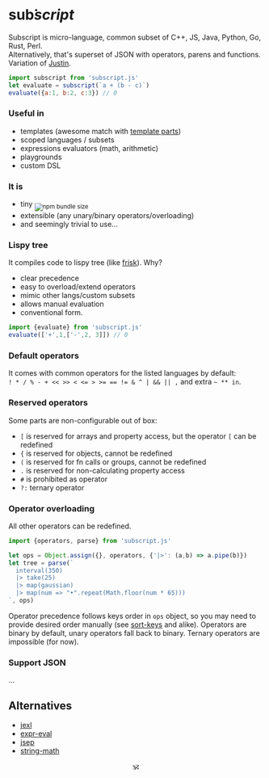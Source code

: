 <!--# sanscript-->
<!-- Common root of all languages -->

# <!--<img alt="subscript" src="/subscript2.svg" height=42/>-->sub͘<em>script</em> <!--<sub>SUB͘<em>SCRIPT</em></sub>-->
Subscript is micro-language, common subset of C++, JS, Java, Python, Go, Rust, Perl.<br/>
Alternatively, that's superset of JSON with operators, parens and functions. Variation of [Justin](https://github.com/endojs/Jessie/issues/66).

```js
import subscript from 'subscript.js'
let evaluate = subscript(`a + (b - c)`)
evaluate({a:1, b:2, c:3}) // 0
```

### Useful in
* templates (awesome match with [template parts](https://github.com/github/template-parts))
* scoped languages / subsets
* expressions evaluators (math, arithmetic)
* playgrounds
* custom DSL

### It is 
* tiny <sub>![npm bundle size](https://img.shields.io/bundlephobia/minzip/subscript?color=brightgreen&label=gzip)</sub>
* extensible (any unary/binary operators/overloading)
* and seemingly trivial to use...

### Lispy tree

It compiles code to lispy tree (like [frisk](https://npmjs.com/frisk)). Why?

+ clear precedence
+ easy to overload/extend operators
+ mimic other langs/custom subsets
+ allows manual evaluation
+ conventional form.

```js
import {evaluate} from 'subscript.js'
evaluate(['+',1,['-',2, 3]]) // 0
```

### Default operators

It comes with common operators for the listed languages by default:<br/> `! * / % - + << >> < <= > >= == != & ^ | && || ,`
and extra `~ ** in`.

### Reserved operators

Some parts are non-configurable out of box:

* `[` is reserved for arrays and property access, but the operator `[` can be redefined
* `{` is reserved for objects, cannot be redefined
* `(` is reserved for fn calls or groups, cannot be redefined
* `.` is reserved for non-calculating property access
* `#` is prohibited as operator
* `?:` ternary operator

### Operator overloading

All other operators can be redefined.

```js
import {operators, parse} from 'subscript.js'

let ops = Object.assign({}, operators, {'|>': (a,b) => a.pipe(b)})
let tree = parse(`
  interval(350)
  |> take(25)
  |> map(gaussian)
  |> map(num => "•".repeat(Math.floor(num * 65)))
`, ops)
```

Operator precedence follows keys order in `ops` object, so you may need to provide desired order manually (see [sort-keys](https://www.npmjs.com/package/sort-keys) and alike).
Operators are binary by default, unary operators fall back to binary.
Ternary operators are impossible (for now).

### Support JSON

...

## Alternatives

* [jexl](https://github.com/TomFrost/Jexl)
* [expr-eval](https://github.com/silentmatt/expr-eval)
* [jsep](https://github.com/EricSmekens/jsep)
* [string-math](https://github.com/devrafalko/string-math)


<p align=center>🕉</p>

